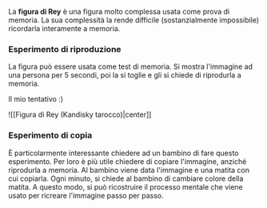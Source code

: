 La **figura di Rey** è una figura molto complessa usata come prova di memoria. La sua complessità la rende difficile (sostanzialmente impossibile) ricordarla interamente a memoria.
### Esperimento di riproduzione
La figura può essere usata come test di memoria. Si mostra l'immagine ad una persona per 5 secondi, poi la si toglie e gli si chiede di riprodurla a memoria.

Il mio tentativo :)

![[Figura di Rey (Kandisky tarocco)|center]]
### Esperimento di copia
È particolarmente interessante chiedere ad un bambino di fare questo esperimento. Per loro è più utile chiedere di copiare l'immagine, anziché riprodurla a memoria. Al bambino viene data l'immagine e una matita con cui copiarla. Ogni minuto, si chiede al bambino di cambiare colore della matita. A questo modo, si può ricostruire il processo mentale che viene usato per ricreare l'immagine passo per passo.